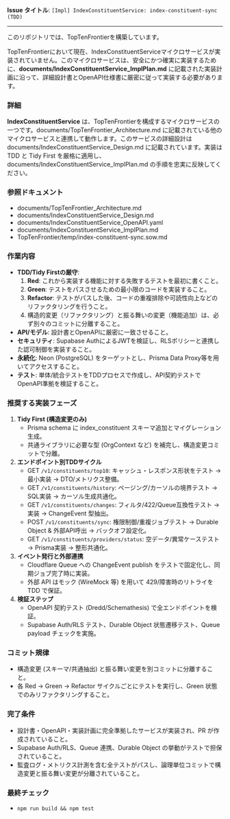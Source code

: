 **Issue タイトル**: `[Impl] IndexConstituentService: index-constituent-sync (TDD)`

---

このリポジトリでは、TopTenFrontierを構築しています。

TopTenFrontierにおいて現在、IndexConstituentServiceマイクロサービスが実装されていません。このマイクロサービスは、安全にかつ確実に実装するために、**documents/IndexConstituentService_ImplPlan.md** に記載された実装計画に沿って、詳細設計書とOpenAPI仕様書に厳密に従って実装する必要があります。

### 詳細

**IndexConstituentService** は、TopTenFrontierを構成するマイクロサービスの一つです。documents/TopTenFrontier_Architecture.md に記載されている他のマイクロサービスと連携して動作します。このサービスの詳細設計は documents/IndexConstituentService_Design.md に記載されています。実装は TDD と Tidy First を厳格に適用し、documents/IndexConstituentService_ImplPlan.md の手順を忠実に反映してください。

### 参照ドキュメント

- documents/TopTenFrontier_Architecture.md
- documents/IndexConstituentService_Design.md
- documents/IndexConstituentService_OpenAPI.yaml
- documents/IndexConstituentService_ImplPlan.md
- TopTenFrontier/temp/index-constituent-sync.sow.md

### 作業内容

- **TDD/Tidy Firstの厳守**:
  1. **Red**: これから実装する機能に対する失敗するテストを最初に書くこと。
  2. **Green**: テストをパスさせるための最小限のコードを実装すること。
  3. **Refactor**: テストがパスした後、コードの重複排除や可読性向上などのリファクタリングを行うこと。
  4. 構造的変更（リファクタリング）と振る舞いの変更（機能追加）は、必ず別々のコミットに分離すること。
- **API/モデル**: 設計書とOpenAPIに厳密に一致させること。
- **セキュリティ**: Supabase AuthによるJWTを検証し、RLSポリシーと連携した認可制御を実装すること。
- **永続化**: Neon (PostgreSQL) をターゲットとし、Prisma Data Proxy等を用いてアクセスすること。
- **テスト**: 単体/統合テストをTDDプロセスで作成し、API契約テストでOpenAPI準拠を検証すること。

### 推奨する実装フェーズ

1. **Tidy First (構造変更のみ)**
   - Prisma schema に index_constituent スキーマ追加とマイグレーション生成。
   - 共通ライブラリに必要な型 (OrgContext など) を補完し、構造変更コミットで分離。
2. **エンドポイント別TDDサイクル**
   - GET `/v1/constituents/top10`: キャッシュ・レスポンス形状をテスト → 最小実装 → DTO/メトリクス整備。
   - GET `/v1/constituents/history`: ページング/カーソルの境界テスト → SQL実装 → カーソル生成共通化。
   - GET `/v1/constituents/changes`: フィルタ/422/Queue互換性テスト → 実装 → ChangeEvent 型抽出。
   - POST `/v1/constituents/sync`: 権限制御/重複ジョブテスト → Durable Object & 外部API呼出 → バックオフ設定化。
   - GET `/v1/constituents/providers/status`: 空データ/異常ケーステスト → Prisma実装 → 整形共通化。
3. **イベント発行と外部連携**
   - Cloudflare Queue への ChangeEvent publish をテストで固定化し、同期ジョブ完了時に実装。
   - 外部 API はモック (WireMock 等) を用いて 429/障害時のリトライを TDD で保証。
4. **検証ステップ**
   - OpenAPI 契約テスト (Dredd/Schemathesis) で全エンドポイントを検証。
   - Supabase Auth/RLS テスト、Durable Object 状態遷移テスト、Queue payload チェックを実施。

### コミット規律

- 構造変更 (スキーマ/共通抽出) と振る舞い変更を別コミットに分離すること。
- 各 Red → Green → Refactor サイクルごとにテストを実行し、Green 状態でのみリファクタリングすること。

### 完了条件

- 設計書・OpenAPI・実装計画に完全準拠したサービスが実装され、PR が作成されていること。
- Supabase Auth/RLS、Queue 連携、Durable Object の挙動がテストで担保されていること。
- 監査ログ・メトリクス計測を含む全テストがパスし、論理単位コミットで構造変更と振る舞い変更が分離されていること。

### 最終チェック

- `npm run build && npm test`
